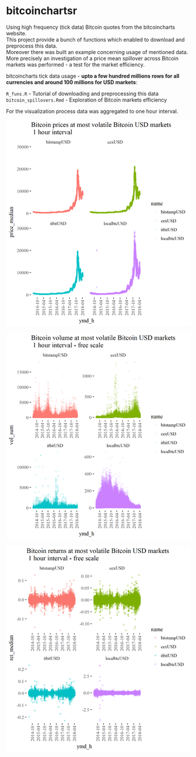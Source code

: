# bitcoinchartsr

Using high frequency (tick data) Bitcoin quotes from the bitcoincharts website.  
This project provide a bunch of functions which enabled to download and preprocess this data.  
Moreover there was built an example concerning usage of mentioned data.  
More precisely an investigation of a price mean spillover across Bitcoin markets was performed - a test for the market efficiency. 

bitcoincharts tick data usage - **upto a few hundred millions rows for all currencies and around 100 millions for USD markets**:

`R_funs.R` - Tutorial of downloading and preprocessing this data   
`bitcoin_spillovers.Rmd` - Exploration of Bitcoin markets efficiency

For the visualization process data was aggregated to one hour interval.

![Bitcoin prices](./png/Prices_USD.png)

![Bitcoin returns](./png/Volume_USD.png)

![Bitcoin returns](./png/Returns_USD.png)